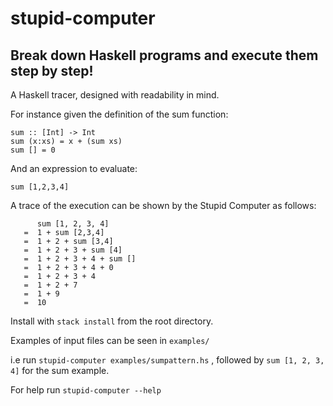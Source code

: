 # stupid-computer
## Break down Haskell programs and execute them step by step! 

A Haskell tracer, designed with readability in mind.

For instance given the definition of the sum function:  
``` 
sum :: [Int] -> Int 
sum (x:xs) = x + (sum xs)
sum [] = 0
``` 
And an expression to evaluate: 
```
sum [1,2,3,4]
``` 
A trace of the execution can be shown by the Stupid Computer as follows:
``` 
      sum [1, 2, 3, 4]
   =  1 + sum [2,3,4]
   =  1 + 2 + sum [3,4]
   =  1 + 2 + 3 + sum [4]
   =  1 + 2 + 3 + 4 + sum []
   =  1 + 2 + 3 + 4 + 0
   =  1 + 2 + 3 + 4
   =  1 + 2 + 7
   =  1 + 9
   =  10
```

Install with `stack install` from the root directory.

Examples of input files can be seen in `examples/ `

i.e run `stupid-computer examples/sumpattern.hs` , followed by `sum [1, 2, 3, 4]` for the sum example.

For help run `stupid-computer --help`
